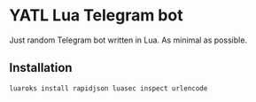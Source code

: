 # YATL Lua Telegram bot

Just random Telegram bot written in Lua. As minimal as possible.

## Installation

`luaroks install rapidjson luasec inspect urlencode`
